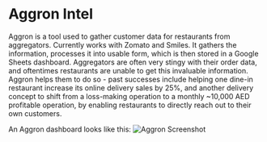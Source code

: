 # Aggron Intel
Aggron is a tool used to gather customer data for restaurants from aggregators. Currently works with Zomato and Smiles. It gathers the information, processes it into usable form, which is then stored in a Google Sheets dashboard. Aggregators are often very stingy with their order data, and oftentimes restaurants are unable to get this invaluable information. Aggron helps them to do so - past successes include helping one dine-in restaurant increase its online delivery sales by 25%, and another delivery concept to shift from a loss-making operation to a monthly ~10,000 AED profitable operation, by enabling restaurants to directly reach out to their own customers.

An Aggron dashboard looks like this:
![Aggron Screenshot](repository/Capture.PNG "Aggron")

